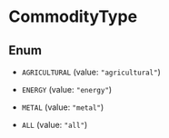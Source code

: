 

# CommodityType

## Enum


* `AGRICULTURAL` (value: `"agricultural"`)

* `ENERGY` (value: `"energy"`)

* `METAL` (value: `"metal"`)

* `ALL` (value: `"all"`)



